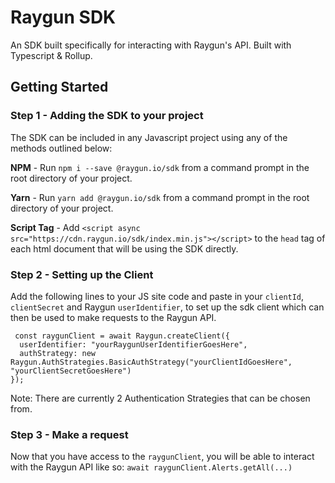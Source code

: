 # Raygun SDK

An SDK built specifically for interacting with Raygun's API. Built with Typescript & Rollup.

## Getting Started

### Step 1 - Adding the SDK to your project
The SDK can be included in any Javascript project using any of the methods outlined below:

**NPM** - 
Run `npm i --save @raygun.io/sdk` from a command prompt in the root directory of your project.

**Yarn** - 
Run `yarn add @raygun.io/sdk` from a command prompt in the root directory of your project.

**Script Tag** - 
Add `<script async src="https://cdn.raygun.io/sdk/index.min.js"></script>` to the `head` tag of each html document that will be using the SDK directly.

### Step 2 - Setting up the Client
Add the following lines to your JS site code and paste in your `clientId`, `clientSecret` and Raygun `userIdentifier`, to set up the sdk client which can then be used to make requests to the Raygun API.
```
 const raygunClient = await Raygun.createClient({
  userIdentifier: "yourRaygunUserIdentifierGoesHere",
  authStrategy: new Raygun.AuthStrategies.BasicAuthStrategy("yourClientIdGoesHere", "yourClientSecretGoesHere")
});
```

Note: There are currently 2 Authentication Strategies that can be chosen from.

### Step 3 - Make a request
Now that you have access to the `raygunClient`, you will be able to interact with the Raygun API like so:
`await raygunClient.Alerts.getAll(...)`


